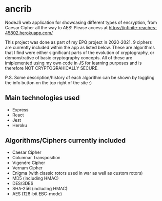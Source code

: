# ancrib

NodeJS web application for showcasing different types of encryption, from Caesar Cipher all the way to AES! Please access at https://infinite-reaches-45802.herokuapp.com/

This project was done as part of my EPQ project in 2020-2021. 9 ciphers are currently included within the app as listed below. These are algorithms that I find were either significant parts of the evolution of cryptography, or demonstrative of basic cryptography concepts. All of these are imiplemented using my own code in JS for learning purposes and is therefore NOT CRYPTOGRAHICALLY SECURE. 

P.S. Some description/history of each algorithm can be shown by toggling the info button on the top right of the site :)

## Main technologies used
- Express
- React
- Jest 
- Heroku 

## Algorithms/Ciphers currently included
- Caesar Cipher
- Columnar Transposition
- Vigenére Cipher
- Vernam Cipher
- Enigma (with classic rotors used in war as well as custom rotors)
- MD5 (including HMAC)
- DES/3DES
- SHA-256 (including HMAC)
- AES (128-bit EBC-mode)
